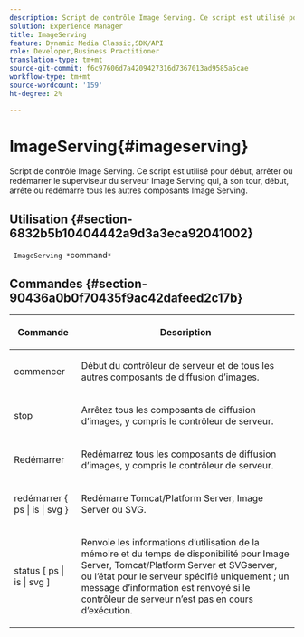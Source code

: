 ```yaml
---
description: Script de contrôle Image Serving. Ce script est utilisé pour début, arrêter ou redémarrer le superviseur du serveur Image Serving qui, à son tour, début, arrête ou redémarre tous les autres composants Image Serving.
solution: Experience Manager
title: ImageServing
feature: Dynamic Media Classic,SDK/API
role: Developer,Business Practitioner
translation-type: tm+mt
source-git-commit: f6c97606d7a4209427316d7367013ad9585a5cae
workflow-type: tm+mt
source-wordcount: '159'
ht-degree: 2%

---
```



# ImageServing{#imageserving}

Script de contrôle Image Serving. Ce script est utilisé pour début, arrêter ou redémarrer le superviseur du serveur Image Serving qui, à son tour, début, arrête ou redémarre tous les autres composants Image Serving.

## Utilisation {#section-6832b5b10404442a9d3a3eca92041002}

` ImageServing *`command`*`

## Commandes {#section-90436a0b0f70435f9ac42dafeed2c17b}

<table id="table_692C6A043F9747C88929FF20373EC88C"> 
 <thead> 
  <tr> 
   <th colname="col1" class="entry"> <p>Commande </p> </th> 
   <th colname="col2" class="entry"> <p>Description </p> </th> 
  </tr> 
 </thead>
 <tbody> 
  <tr> 
   <td colname="col1"> <p> <span class="codeph"> commencer </span> </p> </td> 
   <td colname="col2"> <p> Début du contrôleur de serveur et de tous les autres composants de diffusion d’images. </p> </td> 
  </tr> 
  <tr> 
   <td colname="col1"> <p> <span class="codeph"> stop  </span> </p> </td> 
   <td colname="col2"> <p> Arrêtez tous les composants de diffusion d’images, y compris le contrôleur de serveur. </p> </td> 
  </tr> 
  <tr> 
   <td colname="col1"> <p> <span class="codeph"> Redémarrer </span> </p> </td> 
   <td colname="col2"> <p>Redémarrez tous les composants de diffusion d’images, y compris le contrôleur de serveur. </p> </td> 
  </tr> 
  <tr> 
   <td colname="col1"> <p> <span class="codeph"> redémarrer { ps | is | svg }  </span> </p> </td> 
   <td colname="col2"> <p> Redémarre Tomcat/Platform Server, Image Server ou SVG. </p> </td> 
  </tr> 
  <tr> 
   <td colname="col1"> <p> <span class="codeph"> status [ ps | is | svg ]  </span> </p> </td> 
   <td colname="col2"> <p>Renvoie les informations d’utilisation de la mémoire et du temps de disponibilité pour Image Server, Tomcat/Platform Server et SVGserver, ou l’état pour le serveur spécifié uniquement ; un message d’information est renvoyé si le contrôleur de serveur n’est pas en cours d’exécution. </p> </td> 
  </tr> 
 </tbody> 
</table>

